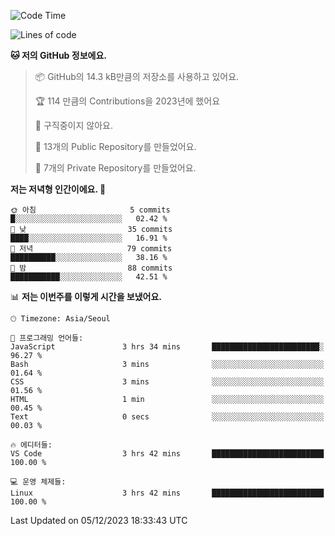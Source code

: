   <!--START_SECTION:waka-->
![Code Time](http://img.shields.io/badge/Code%20Time-287%20hrs%2033%20mins-blue)

![Lines of code](https://img.shields.io/badge/%EC%A0%80%EB%8A%94%20%EC%97%AC%ED%83%9C%EA%B9%8C%EC%A7%80%20-177.9%20thousand%20%EC%A4%84%EC%9D%98%20%EC%BD%94%EB%93%9C%EB%A5%BC%20%EC%9E%91%EC%84%B1%ED%96%88%EC%96%B4%EC%9A%94.-blue)

**🐱 저의 GitHub 정보에요.** 

> 📦 GitHub의 14.3 kB만큼의 저장소를 사용하고 있어요. 
 > 
> 🏆 114 만큼의 Contributions을 2023년에 했어요
 > 
> 🚫 구직중이지 않아요.
 > 
> 📜 13개의 Public Repository를 만들었어요. 
 > 
> 🔑 7개의 Private Repository를 만들었어요. 
 > 
**저는 저녁형 인간이에요. 🦉** 

```text
🌞 아침                     5 commits           █░░░░░░░░░░░░░░░░░░░░░░░░   02.42 % 
🌆 낮　                     35 commits          ████░░░░░░░░░░░░░░░░░░░░░   16.91 % 
🌃 저녁                     79 commits          ██████████░░░░░░░░░░░░░░░   38.16 % 
🌙 밤　                     88 commits          ███████████░░░░░░░░░░░░░░   42.51 % 
```


📊 **저는 이번주를 이렇게 시간을 보냈어요.** 

```text
🕑︎ Timezone: Asia/Seoul

💬 프로그래밍 언어들: 
JavaScript               3 hrs 34 mins       ████████████████████████░   96.27 % 
Bash                     3 mins              ░░░░░░░░░░░░░░░░░░░░░░░░░   01.64 % 
CSS                      3 mins              ░░░░░░░░░░░░░░░░░░░░░░░░░   01.56 % 
HTML                     1 min               ░░░░░░░░░░░░░░░░░░░░░░░░░   00.45 % 
Text                     0 secs              ░░░░░░░░░░░░░░░░░░░░░░░░░   00.03 % 

🔥 에디터들: 
VS Code                  3 hrs 42 mins       █████████████████████████   100.00 % 

💻 운영 체제들: 
Linux                    3 hrs 42 mins       █████████████████████████   100.00 % 
```


 Last Updated on 05/12/2023 18:33:43 UTC
<!--END_SECTION:waka-->
